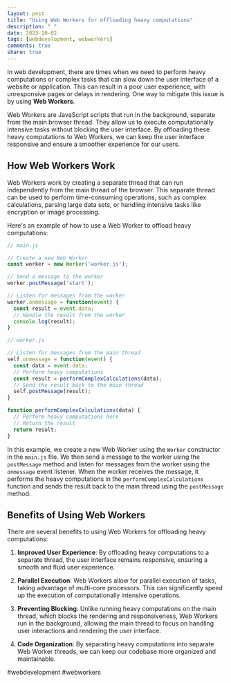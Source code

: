 ```yaml
---
layout: post
title: "Using Web Workers for offloading heavy computations"
description: " "
date: 2023-10-02
tags: [webdevelopment, webworkers]
comments: true
share: true
---
```


In web development, there are times when we need to perform heavy computations or complex tasks that can slow down the user interface of a website or application. This can result in a poor user experience, with unresponsive pages or delays in rendering. One way to mitigate this issue is by using **Web Workers**.

Web Workers are JavaScript scripts that run in the background, separate from the main browser thread. They allow us to execute computationally intensive tasks without blocking the user interface. By offloading these heavy computations to Web Workers, we can keep the user interface responsive and ensure a smoother experience for our users.

## How Web Workers Work

Web Workers work by creating a separate thread that can run independently from the main thread of the browser. This separate thread can be used to perform time-consuming operations, such as complex calculations, parsing large data sets, or handling intensive tasks like encryption or image processing.

Here's an example of how to use a Web Worker to offload heavy computations:

```javascript
// main.js

// Create a new Web Worker
const worker = new Worker('worker.js');

// Send a message to the worker
worker.postMessage('start');

// Listen for messages from the worker
worker.onmessage = function(event) {
  const result = event.data;
  // Handle the result from the worker
  console.log(result);
}

// worker.js

// Listen for messages from the main thread
self.onmessage = function(event) {
  const data = event.data;
  // Perform heavy computations
  const result = performComplexCalculations(data);
  // Send the result back to the main thread
  self.postMessage(result);
}

function performComplexCalculations(data) {
  // Perform heavy computations here
  // Return the result
  return result;
}
```

In this example, we create a new Web Worker using the `Worker` constructor in the `main.js` file. We then send a message to the worker using the `postMessage` method and listen for messages from the worker using the `onmessage` event listener. When the worker receives the message, it performs the heavy computations in the `performComplexCalculations` function and sends the result back to the main thread using the `postMessage` method.

## Benefits of Using Web Workers

There are several benefits to using Web Workers for offloading heavy computations:

1. **Improved User Experience**: By offloading heavy computations to a separate thread, the user interface remains responsive, ensuring a smooth and fluid user experience.

2. **Parallel Execution**: Web Workers allow for parallel execution of tasks, taking advantage of multi-core processors. This can significantly speed up the execution of computationally intensive operations.

3. **Preventing Blocking**: Unlike running heavy computations on the main thread, which blocks the rendering and responsiveness, Web Workers run in the background, allowing the main thread to focus on handling user interactions and rendering the user interface.

4. **Code Organization**: By separating heavy computations into separate Web Worker threads, we can keep our codebase more organized and maintainable.

#webdevelopment #webworkers